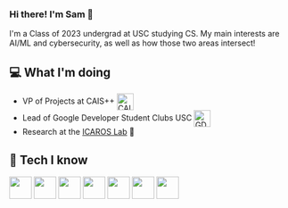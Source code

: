 ### Hi there! I'm Sam 👋

I'm a Class of 2023 undergrad at USC studying CS. My main interests are AI/ML and cybersecurity, as well as how those two areas intersect! 

## 💻 What I'm doing
- VP of Projects at CAIS++ [<img src="https://pbs.twimg.com/profile_images/892913617573523456/K22Jjs3q.jpg" height="30em" align="center" alt="CAIS++" title="CAIS++"/>](https://caisplusplus.usc.edu/)
- Lead of Google Developer Student Clubs USC [<img src="https://dscfau.com/static/media/logo.ade0843b.png" height="30em" align="center" alt="GDSC" title="GDSC"/>](https://developers.google.com/community/dsc)
- Research at the [ICAROS Lab](https://icaros.usc.edu/) 🤖

## 🧠 Tech I know
<p>
<img height="40" src="https://upload.wikimedia.org/wikipedia/commons/thumb/c/c3/Python-logo-notext.svg/1024px-Python-logo-notext.svg.png">
<img height="40" src="https://upload.wikimedia.org/wikipedia/commons/thumb/2/2d/Tensorflow_logo.svg/1200px-Tensorflow_logo.svg.png">
<img height="40" src="https://user-images.githubusercontent.com/50221806/86498201-a8bd8680-bd39-11ea-9d08-66b610a8dc01.png">
<img height="40" src="https://www.kindpng.com/picc/m/159-1595924_python-logo-clipart-easy-pandas-python-logo-hd.png">
<img height="40" src="https://seeklogo.com/images/J/java-logo-7F8B35BAB3-seeklogo.com.png">
<img height="40" src="https://upload.wikimedia.org/wikipedia/commons/thumb/1/18/ISO_C%2B%2B_Logo.svg/1822px-ISO_C%2B%2B_Logo.svg.png">
<img height="40" src="https://upload.wikimedia.org/wikipedia/commons/thumb/9/99/Unofficial_JavaScript_logo_2.svg/1024px-Unofficial_JavaScript_logo_2.svg.png"></p>

<!--
**sam-sommerer/sam-sommerer** is a ✨ _special_ ✨ repository because its `README.md` (this file) appears on your GitHub profile.

Here are some ideas to get you started:

- 🔭 I’m currently working on ...
- 🌱 I’m currently learning ...
- 👯 I’m looking to collaborate on ...
- 🤔 I’m looking for help with ...
- 💬 Ask me about ...
- 📫 How to reach me: ...
- 😄 Pronouns: ...
- ⚡ Fun fact: ...
-->
